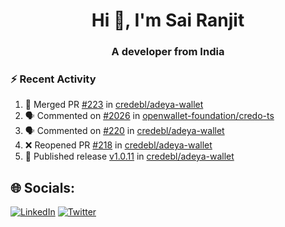<h1 align="center">Hi 👋, I'm Sai Ranjit</h1>
<h3 align="center">A developer from India</h3>

### :zap: Recent Activity

<!--START_SECTION:activity-->
1. 🎉 Merged PR [#223](https://github.com/credebl/adeya-wallet/pull/223) in [credebl/adeya-wallet](https://github.com/credebl/adeya-wallet)
2. 🗣 Commented on [#2026](https://github.com/openwallet-foundation/credo-ts/pull/2026#issuecomment-2405250886) in [openwallet-foundation/credo-ts](https://github.com/openwallet-foundation/credo-ts)
3. 🗣 Commented on [#220](https://github.com/credebl/adeya-wallet/issues/220#issuecomment-2396174623) in [credebl/adeya-wallet](https://github.com/credebl/adeya-wallet)
4. ❌ Reopened PR [#218](https://github.com/credebl/adeya-wallet/pull/218) in [credebl/adeya-wallet](https://github.com/credebl/adeya-wallet)
5. 🚀 Published release [v1.0.11](https://github.com/credebl/adeya-wallet/releases/tag/V1.0.11) in [credebl/adeya-wallet](https://github.com/credebl/adeya-wallet)
<!--END_SECTION:activity-->

## 🌐 Socials:
[![LinkedIn](https://img.shields.io/badge/LinkedIn-%230077B5.svg?logo=linkedin&logoColor=white)](https://linkedin.com/in/sairanjit) [![Twitter](https://img.shields.io/badge/Twitter-%231DA1F2.svg?logo=Twitter&logoColor=white)](https://twitter.com/sairanjit_) 
